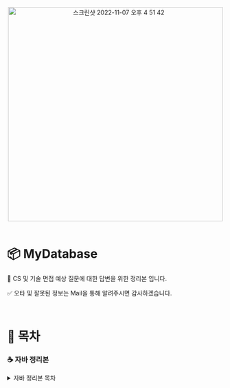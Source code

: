 <div align="center">
  
<img width="500" alt="스크린샷 2022-11-07 오후 4 51 42" src="https://user-images.githubusercontent.com/81874493/225831652-6308abd0-e0ce-4723-afc7-2d5a7f07e8a4.jpg">

</div>

<br>
	
# 📦 MyDatabase

📖 CS 및 기술 면접 예상 질문에 대한 답변을 위한 정리본 입니다.

✅ 오타 및 잘못된 정보는 Mail을 통해 알려주시면 감사하겠습니다.

<br>

# 📃 목차


### ☕️ 자바 정리본
<details>
	<summary>자바 정리본 목차</summary>

- Java 언어
- 정적언어와 동적 언어
- Java 버전별 특징
	
- JVM의 구조, JVM동작 과정과 JAVA의 실행과정
- GC (Garbage Collection)
- 메모리 구조

	<br>
	
- 객체지향
- 클래스와 객체
- Overriding overloading
- Interface 와 abstractClass
- 객체의 Life cycle
	
	<br>
	
- mutable immutable
- 래퍼 클래스
- Object 클래스
- 자바의 null

	<br>
	
- 접근 제한자
- 자료형 ( 기본 참조 )

	<br>

- Generic
- wild card
- Annotation

	<br>

- 직렬화
- rambda
- stream
- exception
- thread

	<br>
	
- String,Stringbuilder,Stringbuffer
- Collection FrameWork
</details>





